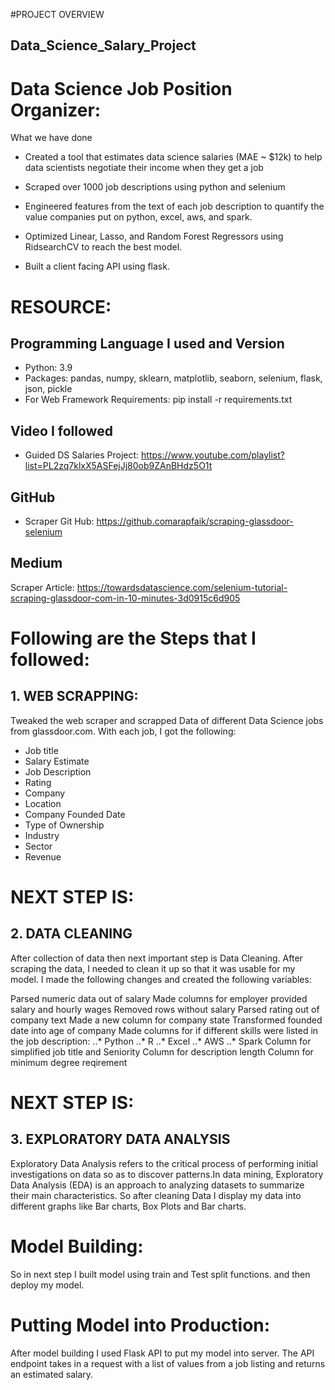 #PROJECT OVERVIEW

## Data_Science_Salary_Project

# Data Science Job Position Organizer: 
What we have done
* Created a tool that estimates data science salaries (MAE ~ $12k) to help data scientists negotiate their income when they get a job

* Scraped over 1000 job descriptions using python and selenium

* Engineered features from the text of each job description to quantify the value companies put on python, excel, aws, and spark.

* Optimized Linear, Lasso, and Random Forest Regressors using RidsearchCV to reach the best model.

* Built a client facing API using flask.

# RESOURCE:

## Programming Language I used and Version
* Python: 3.9
* Packages: pandas, numpy, sklearn, matplotlib, seaborn, selenium, flask, json, pickle
* For Web Framework Requirements: pip install -r requirements.txt

## Video I followed
* Guided DS Salaries Project: https://www.youtube.com/playlist?list=PL2zq7klxX5ASFejJj80ob9ZAnBHdz5O1t

## GitHub 
* Scraper Git Hub: https://github.comarapfaik/scraping-glassdoor-selenium

## Medium
Scraper Article: https://towardsdatascience.com/selenium-tutorial-scraping-glassdoor-com-in-10-minutes-3d0915c6d905

# Following are the Steps that I followed:

## 1. WEB SCRAPPING:
Tweaked the web scraper and scrapped Data of different Data Science jobs from glassdoor.com. With each job, I got the following:

* Job title
* Salary Estimate
* Job Description
* Rating
* Company
* Location
* Company Founded Date
* Type of Ownership
* Industry
* Sector
* Revenue

# NEXT STEP IS:
## 2. DATA CLEANING

After collection of data then next important step is Data Cleaning. After scraping the data, I needed to clean it up so that it was usable for my model. I made the following changes and created the following variables:

Parsed numeric data out of salary
Made columns for employer provided salary and hourly wages
Removed rows without salary
Parsed rating out of company text
Made a new column for company state
Transformed founded date into age of company
Made columns for if different skills were listed in the job description: ..* Python ..* R ..* Excel ..* AWS ..* Spark
Column for simplified job title and Seniority
Column for description length
Column for minimum degree reqirement

# NEXT STEP IS:
## 3. EXPLORATORY DATA ANALYSIS

Exploratory Data Analysis refers to the critical process of performing initial investigations on data so as to discover patterns.In data mining, Exploratory Data Analysis (EDA) is an approach to analyzing datasets to summarize their main characteristics. So after cleaning Data I display my data into different graphs like Bar charts, Box Plots and Bar charts.

# Model Building:

So in next step I built model using train and Test split functions. and then deploy my model.

# Putting Model into Production:
After model building I used Flask API to put my model into server. The API endpoint takes in a request with a list of values from a job listing and returns an estimated salary.

